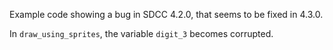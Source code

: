 Example code showing a bug in SDCC 4.2.0, that seems to be fixed in 4.3.0.

In `draw_using_sprites`, the variable `digit_3` becomes corrupted. 
